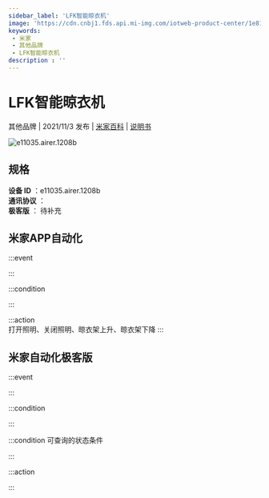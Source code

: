```yaml
---
sidebar_label: 'LFK智能晾衣机'
image: 'https://cdn.cnbj1.fds.api.mi-img.com/iotweb-product-center/1e816cebcb260795b317cc4fa5d7049a_1630714116514.png?GalaxyAccessKeyId=AKVGLQWBOVIRQ3XLEW&Expires=9223372036854775807&Signature=yk7SwIgjkJ6wI8TacWYgEksjlWw='
keywords: 
 - 米家
 - 其他品牌
 - LFK智能晾衣机
description : ''
---
```

# LFK智能晾衣机

其他品牌 | 2021/11/3 发布 | [米家百科](https://home.mi.com/webapp/content/baike/product/index.html?model=e11035.airer.1208b) | [说明书](https://home.mi.com/views/introduction.html?model=e11035.airer.1208b&region=cn)

![e11035.airer.1208b](https://cdn.cnbj1.fds.api.mi-img.com/iotweb-product-center/1e816cebcb260795b317cc4fa5d7049a_1630714116514.png?GalaxyAccessKeyId=AKVGLQWBOVIRQ3XLEW&Expires=9223372036854775807&Signature=yk7SwIgjkJ6wI8TacWYgEksjlWw=)

## 规格  
> 
**设备 ID** ：e11035.airer.1208b  
**通讯协议** ：  
**极客版**  ： 待补充 


## 米家APP自动化  

:::event  

:::

:::condition  

:::

:::action   
打开照明、关闭照明、晾衣架上升、晾衣架下降
:::

## 米家自动化极客版  

:::event  

:::

:::condition  

:::

:::condition 可查询的状态条件  

:::

:::action  

:::

        
